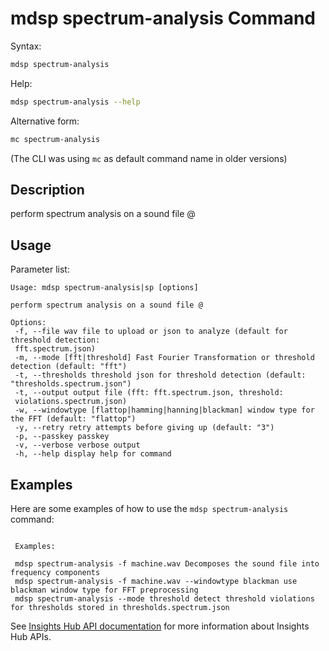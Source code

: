 # mdsp spectrum-analysis Command

Syntax:

```bash
mdsp spectrum-analysis
```

Help:

```bash
mdsp spectrum-analysis --help
```

Alternative form:

```bash
mc spectrum-analysis
```

(The CLI was using `mc` as default command name in older versions)

## Description

perform spectrum analysis on a sound file @

## Usage

Parameter list:

```text
Usage: mdsp spectrum-analysis|sp [options]

perform spectrum analysis on a sound file @

Options:
 -f, --file wav file to upload or json to analyze (default for threshold detection:
 fft.spectrum.json)
 -m, --mode [fft|threshold] Fast Fourier Transformation or threshold detection (default: "fft")
 -t, --thresholds threshold json for threshold detection (default: "thresholds.spectrum.json")
 -t, --output output file (fft: fft.spectrum.json, threshold:
 violations.spectrum.json)
 -w, --windowtype [flattop|hamming|hanning|blackman] window type for the FFT (default: "flattop")
 -y, --retry retry attempts before giving up (default: "3")
 -p, --passkey passkey
 -v, --verbose verbose output
 -h, --help display help for command

```

## Examples

Here are some examples of how to use the `mdsp spectrum-analysis` command:

```text

 Examples:

 mdsp spectrum-analysis -f machine.wav Decomposes the sound file into frequency components
 mdsp spectrum-analysis -f machine.wav --windowtype blackman use blackman window type for FFT preprocessing
 mdsp spectrum-analysis --mode threshold detect threshold violations for thresholds stored in thresholds.spectrum.json

```

See [Insights Hub API documentation](https://documentation.mindsphere.io/MindSphere/apis/index.html) for more information about Insights Hub APIs.
